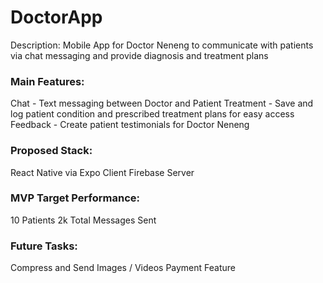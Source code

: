# DoctorApp

Description: Mobile App for Doctor Neneng to communicate with patients via chat messaging and provide diagnosis and treatment plans

### Main Features:

Chat - Text messaging between Doctor and Patient
Treatment - Save and log patient condition and prescribed treatment plans for easy access
Feedback - Create patient testimonials for Doctor Neneng

### Proposed Stack:

React Native via Expo Client
Firebase Server

### MVP Target Performance:
10 Patients
2k Total Messages Sent

### Future Tasks:

Compress and Send Images / Videos
Payment Feature

